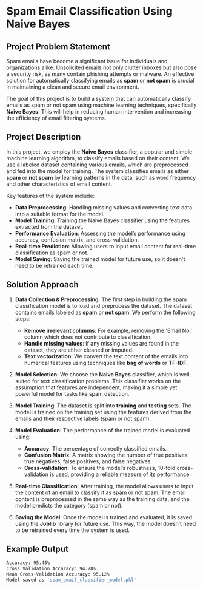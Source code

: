 # Spam Email Classification Using Naive Bayes

## Project Problem Statement
Spam emails have become a significant issue for individuals and organizations alike. Unsolicited emails not only clutter inboxes but also pose a security risk, as many contain phishing attempts or malware. An effective solution for automatically classifying emails as **spam** or **not spam** is crucial in maintaining a clean and secure email environment.

The goal of this project is to build a system that can automatically classify emails as spam or not spam using machine learning techniques, specifically **Naive Bayes**. This will help in reducing human intervention and increasing the efficiency of email filtering systems.

## Project Description
In this project, we employ the **Naive Bayes** classifier, a popular and simple machine learning algorithm, to classify emails based on their content. We use a labeled dataset containing various emails, which are preprocessed and fed into the model for training. The system classifies emails as either **spam** or **not spam** by learning patterns in the data, such as word frequency and other characteristics of email content.

Key features of the system include:
- **Data Preprocessing**: Handling missing values and converting text data into a suitable format for the model.
- **Model Training**: Training the Naive Bayes classifier using the features extracted from the dataset.
- **Performance Evaluation**: Assessing the model’s performance using accuracy, confusion matrix, and cross-validation.
- **Real-time Prediction**: Allowing users to input email content for real-time classification as spam or not.
- **Model Saving**: Saving the trained model for future use, so it doesn't need to be retrained each time.

## Solution Approach
1. **Data Collection & Preprocessing**:
   The first step in building the spam classification model is to load and preprocess the dataset. The dataset contains emails labeled as **spam** or **not spam**. We perform the following steps:
   - **Remove irrelevant columns**: For example, removing the 'Email No.' column which does not contribute to classification.
   - **Handle missing values**: If any missing values are found in the dataset, they are either cleaned or imputed.
   - **Text vectorization**: We convert the text content of the emails into numerical features using techniques like **bag of words** or **TF-IDF**.

2. **Model Selection**:
   We choose the **Naive Bayes** classifier, which is well-suited for text classification problems. This classifier works on the assumption that features are independent, making it a simple yet powerful model for tasks like spam detection.

3. **Model Training**:
   The dataset is split into **training** and **testing** sets. The model is trained on the training set using the features derived from the emails and their respective labels (spam or not spam).

4. **Model Evaluation**:
   The performance of the trained model is evaluated using:
   - **Accuracy**: The percentage of correctly classified emails.
   - **Confusion Matrix**: A matrix showing the number of true positives, true negatives, false positives, and false negatives.
   - **Cross-validation**: To ensure the model’s robustness, 10-fold cross-validation is used, providing a reliable measure of its performance.

5. **Real-time Classification**:
   After training, the model allows users to input the content of an email to classify it as spam or not spam. The email content is preprocessed in the same way as the training data, and the model predicts the category (spam or not).

6. **Saving the Model**:
   Once the model is trained and evaluated, it is saved using the **Joblib** library for future use. This way, the model doesn’t need to be retrained every time the system is used.

## Example Output

```bash
Accuracy: 95.45%
Cross Validation Accuracy: 94.78%
Mean Cross-Validation Accuracy: 95.12%
Model saved as 'spam_email_classifier_model.pkl'
